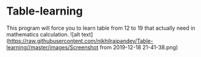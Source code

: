 # Table-learning
This program will force you to learn table from 12 to 19 that actually need in mathematics calculation.
![alt text](https://raw.githubusercontent.com/nikhilrajpandey/Table-learning//master/images/Screenshot from 2019-12-18 21-41-38.png)
